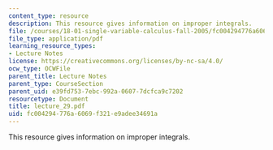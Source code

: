 ```yaml
---
content_type: resource
description: This resource gives information on improper integrals.
file: /courses/18-01-single-variable-calculus-fall-2005/fc004294776a6069f321e9adee34691a_lecture_29.pdf
file_type: application/pdf
learning_resource_types:
- Lecture Notes
license: https://creativecommons.org/licenses/by-nc-sa/4.0/
ocw_type: OCWFile
parent_title: Lecture Notes
parent_type: CourseSection
parent_uid: e39fd753-7ebc-992a-0607-7dcfca9c7202
resourcetype: Document
title: lecture_29.pdf
uid: fc004294-776a-6069-f321-e9adee34691a
---
```

This resource gives information on improper integrals.
